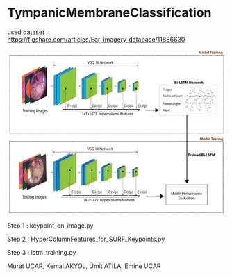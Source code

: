 # TympanicMembraneClassification

used dataset : 
https://figshare.com/articles/Ear_imagery_database/11886630

![Alt text](images/graphicalAbstract.jpg?raw=true "Title")


Step 1 : keypoint_on_image.py

Step 2 : HyperColumnFeatures_for_SURF_Keypoints.py

Step 3 : lstm_training.py

Murat UÇAR, Kemal AKYOL, Ümit ATİLA, Emine UÇAR
